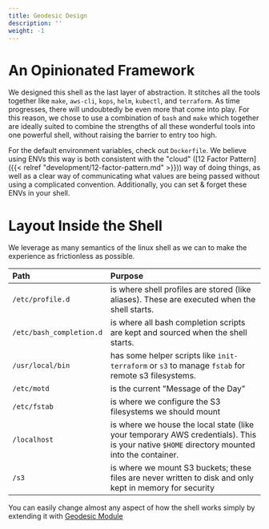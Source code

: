 ```yaml
---
title: Geodesic Design
description: ''
weight: -1
---
```


# An Opinionated Framework

We designed this shell as the last layer of abstraction. It stitches all the tools together like `make`, `aws-cli`, `kops`, `helm`, `kubectl`, and `terraform`. As time progresses, there will undoubtedly be even more that come into play. For this reason, we chose to use a combination of `bash` and `make` which together are ideally suited to combine the strengths of all these wonderful tools into one powerful shell, without raising the barrier to entry too high.

For the default environment variables, check out `Dockerfile`. We believe using ENVs this way is both consistent with the "cloud" ([12 Factor Pattern]({{< relref "development/12-factor-pattern.md" >}})) way of doing things, as well as a clear way of communicating what values are being passed without using a complicated convention. Additionally, you can set & forget these ENVs in your shell.

# Layout Inside the Shell

We leverage as many semantics of the linux shell as we can to make the experience as frictionless as possible.

| Path                     | Purpose                                                                                                                                    |
|:-------------------------|:-------------------------------------------------------------------------------------------------------------------------------------------|
| `/etc/profile.d`         | is where shell profiles are stored (like aliases). These are executed when the shell starts.                                               |
| `/etc/bash_completion.d` | is where all bash completion scripts are kept and sourced when the shell starts.                                                           |
| `/usr/local/bin`         | has some helper scripts like `init-terraform` or `s3` to manage `fstab` for remote s3 filesystems.                                         |
| `/etc/motd`              | is the current "Message of the Day"                                                                                                        |
| `/etc/fstab`             | is where we configure the S3 filesystems we should mount                                                                                   |
| `/localhost`             | is where we house the local state (like your temporary AWS credentials). This is your native `$HOME` directory mounted into the container. |
| `/s3`                    | is where we mount S3 buckets; these files are never written to disk and only kept in memory for security                                   |

You can easily change almost any aspect of how the shell works simply by extending it with [Geodesic Module](/geodesic/module)
